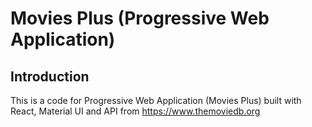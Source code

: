 # Movies Plus (Progressive Web Application)
## Introduction

This is a code for Progressive Web Application (Movies Plus) built with React, Material UI and API from https://www.themoviedb.org
